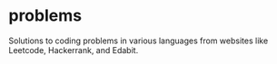 # problems
Solutions to coding problems in various languages from websites like Leetcode, Hackerrank, and Edabit.
